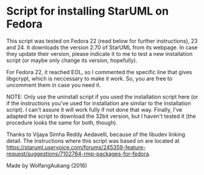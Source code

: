 # Script for installing StarUML on Fedora

This script was tested on Fedora 22 (read below for further instructions), 23 and 24. It downloads the version 2.70 of StarUML from its webpage. In case they update their version, please indicate it to me to test a new installation script (or maybe only change its version, hopefully).

For Fedora 22, it reached EOL, so I commented the specific line that gives libgcrypt, which is neccessary to make it work. So, you are free to uncomment them in case you need it. 

NOTE: Only use the uninstall script if you used the installation script here (or if the instructions you've used for installation are similar to the installation script). I can't assure it will work fully if not done that way. Finally, I've adapted the script to download the 32bit version, but I haven't tested it (the procedure looks the same for both, though).

Thanks to Vijaya Simha Reddy Aedavelli, because of the libudev linking detail. The instructions where this script was based on are located at https://staruml.uservoice.com/forums/245359-feature-request/suggestions/7102764-rmp-packages-for-fedora. 

Made by WolfangAukang (2016)
